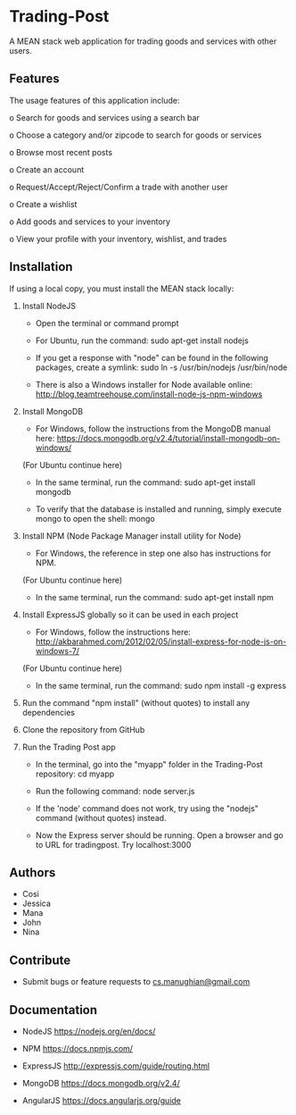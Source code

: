 # Trading-Post

A MEAN stack web application for trading goods and services with other users.


Features
--------

The usage features of this application include:

o Search for goods and services using a search bar

o Choose a category and/or zipcode to search for goods or services

o Browse most recent posts

o Create an account

o Request/Accept/Reject/Confirm a trade with another user

o Create a wishlist

o Add goods and services to your inventory

o View your profile with your inventory, wishlist, and trades



Installation
------------

If using a local copy, you must install the MEAN stack locally:

1. Install NodeJS
	
   - Open the terminal or command prompt
   - For Ubuntu, run the command: 
		sudo apt-get install nodejs

   - If you get a response with "node" can be found in the following packages, create a symlink:
		sudo ln -s /usr/bin/nodejs /usr/bin/node
		
   - There is also a Windows installer for Node available online:
		http://blog.teamtreehouse.com/install-node-js-npm-windows
	
2. Install MongoDB

   - For Windows, follow the instructions from the MongoDB manual here:
		https://docs.mongodb.org/v2.4/tutorial/install-mongodb-on-windows/

	(For Ubuntu continue here)
   - In the same terminal, run the command:
		sudo apt-get install mongodb
		
   - To verify that the database is installed and running, simply execute  mongo to open the shell:
		mongo

3. Install NPM (Node Package Manager install utility for Node) 

   - For Windows, the reference in step one also has instructions for NPM.

	(For Ubuntu continue here)
   - In the same terminal, run the command:
    	sudo apt-get install npm

4. Install ExpressJS globally so it can be used in each project

   - For Windows, follow the instructions here:
		http://akbarahmed.com/2012/02/05/install-express-for-node-js-on-windows-7/

	(For Ubuntu continue here)
   - In the same terminal, run the command:
    	sudo npm install -g express

5. Run the command "npm install" (without quotes) to install any dependencies

6. Clone the repository from GitHub

7. Run the Trading Post app

   - In the terminal, go into the "myapp" folder in the Trading-Post repository:
		cd myapp

   - Run the following command:
		node server.js

   - If the 'node' command does not work, try using the "nodejs" command (without quotes) instead.

   - Now the Express server should be running. Open a browser and go to URL for tradingpost. Try localhost:3000


Authors
-------
   - Cosi
   - Jessica
   - Mana
   - John
   - Nina


Contribute
----------
   - Submit bugs or feature requests to cs.manughian@gmail.com


Documentation
-------------
   - NodeJS
		https://nodejs.org/en/docs/

   - NPM
		https://docs.npmjs.com/

   - ExpressJS
		http://expressjs.com/guide/routing.html

   - MongoDB
		https://docs.mongodb.org/v2.4/

   - AngularJS
		https://docs.angularjs.org/guide

